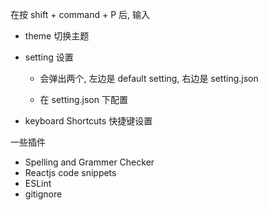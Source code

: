 在按 shift + command + P 后, 输入

- theme 切换主题
- setting 设置

  - 会弹出两个, 左边是 default setting, 右边是 setting.json

  - 在 setting.json 下配置
- keyboard Shortcuts 快捷键设置

一些插件
- Spelling and Grammer Checker
- Reactjs code snippets
- ESLint
- gitignore